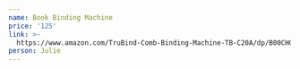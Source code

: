 ```yaml
---
name: Book Binding Machine
price: '125'
link: >-
  https://www.amazon.com/TruBind-Comb-Binding-Machine-TB-C20A/dp/B00CHGAHQM/ref=sr_1_3?keywords=trubind+tb-c20a&qid=1574178736&sr=8-3
person: Julie
---
```


